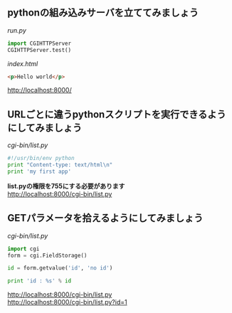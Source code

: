 ## pythonの組み込みサーバを立ててみましょう
*run.py*
```Python
import CGIHTTPServer
CGIHTTPServer.test()
```

*index.html*
```HTML
<p>Hello world</p>
```
[http://localhost:8000/](http://localhost:8000/)
## URLごとに違うpythonスクリプトを実行できるようにしてみましょう
*cgi-bin/list.py*
```Python
#!/usr/bin/env python
print "Content-type: text/html\n"
print 'my first app'
```
**list.pyの権限を755にする必要があります**  
[http://localhost:8000/cgi-bin/list.py](http://localhost:8000/cgi-bin/list.py)
## GETパラメータを拾えるようにしてみましょう
*cgi-bin/list.py*
```Python
import cgi
form = cgi.FieldStorage()

id = form.getvalue('id', 'no id')

print 'id : %s' % id
```
[http://localhost:8000/cgi-bin/list.py](http://localhost:8000/cgi-bin/list.py)  
[http://localhost:8000/cgi-bin/list.py?id=1](http://localhost:8000/cgi-bin/list.py?id=1)
